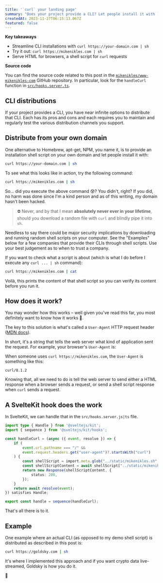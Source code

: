 ```yaml
---
title: '`curl` your landing page'
summary: "Does your project provide a CLI? Let people install it with `curl` from your marketing landing page."
createdAt: 2023-11-27T06:15:13.067Z
featured: false
---
```


<script>
	import UserAgent from "./user-agent.svelte";
</script>

**Key takeaways**

- Streamline CLI installations with `curl https://your-domain.com | sh`
- Try it out: `curl https://mikenikles.com | sh`
- Serve HTML for browsers, a shell script for `curl` requests

**Source code**

You can find the source code related to this post in the [`mikenikles/www-mikenikles-com`](https://github.com/mikenikles/www-mikenikles-com) GitHub repository. In particular, look for the `handleCurl` function in [`src/hooks.server.ts`](https://github.com/mikenikles/www-mikenikles-com/blob/master/src/hooks.server.ts).

## CLI distributions

If your project provides a CLI, you have near infinite options to distribute that CLI. Each has its pros and cons and each requires you to maintain and regularly test the various distribution channels you support.

## Distribute from your own domain

One alternative to Homebrew, apt-get, NPM, you name it, is to provide an installation shell script on your own domain and let people install it with:

```sh
curl https://your-domain.com | sh
```

To see what this looks like in action, try the following command:

```sh
curl https://mikenikles.com | sh
```

So... did you execute the above command 😰? You didn't, right? If you did, no harm was done since I'm a kind person and as of this writing, my domain hasn't been hacked.

> ⛔️ Never, and by that I mean **absolutely never ever in your lifetime**, should you download a random file with `curl` and blindly pipe it into `sh`.

Needless to say there could be major security implications by downloading and running random shell scripts on your computer. See the "Examples" below for a few companies that provide their CLIs through shell scripts. Use your best judgement as to when to trust a company.

If you want to check what a script is about (which is what I do before I execute any `curl ... | sh` command):

```sh
curl https://mikenikles.com | cat
```

Voilà, this prints the content of that shell script so you can verify its content before you run it.

## How does it work?

You may wonder how this works – well given you've read this far, you most definitely want to know how it works 🙂.

The key to this solution is what's called a `User-Agent` HTTP request header ([MDN docs](https://developer.mozilla.org/en-US/docs/Web/HTTP/Headers/User-Agent)).

In short, it's a string that tells the web server what kind of application sent the request. For example, your browser's `User-Agent` is:

<UserAgent />

When someone uses `curl https://mikenikles.com`, the `User-Agent` is something like this:

<code>curl/8.1.2</code>

Knowing that, all we need to do is tell the web server to send either a HTML response when a browser sends a request, or send a shell script response when `curl` sends a request.

## A SvelteKit hook does the work

In SvelteKit, we can handle that in the `src/hooks.server.js|ts` file.

```typescript
import type { Handle } from '@sveltejs/kit';
import { sequence } from '@sveltejs/kit/hooks';

const handleCurl = (async ({ event, resolve }) => {
	if (
		event.url.pathname === "/" &&
		event.request.headers.get("user-agent")?.startsWith("curl")
	) {
		const shellScript = import.meta.glob("../static/mikenikles.sh", { as: "raw" });
		const shellScriptContent = await shellScript["../static/mikenikles.sh"]();
		return new Response(shellScriptContent, {
			status: 200,
		});
	}
	return await resolve(event);
}) satisfies Handle;

export const handle = sequence(handleCurl);
```

That's all there is to it.

## Example

One example where an actual CLI (as opposed to my demo shell script) is distributed as described in this post is:

```sh
curl https://goldsky.com | sh
```

It's where I implemented this approach and if you want crypto data live-streamed, Goldsky is how you do it.

👋
